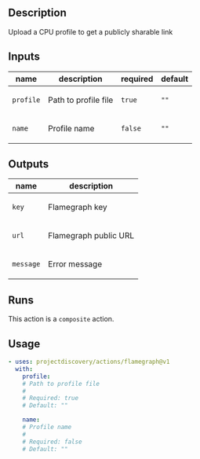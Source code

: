 ## Description

Upload a CPU profile to get a publicly sharable link

## Inputs

| name | description | required | default |
| --- | --- | --- | --- |
| `profile` | <p>Path to profile file</p> | `true` | `""` |
| `name` | <p>Profile name</p> | `false` | `""` |


## Outputs

| name | description |
| --- | --- |
| `key` | <p>Flamegraph key</p> |
| `url` | <p>Flamegraph public URL</p> |
| `message` | <p>Error message</p> |


## Runs

This action is a `composite` action.

## Usage

```yaml
- uses: projectdiscovery/actions/flamegraph@v1
  with:
    profile:
    # Path to profile file
    #
    # Required: true
    # Default: ""

    name:
    # Profile name
    #
    # Required: false
    # Default: ""
```



